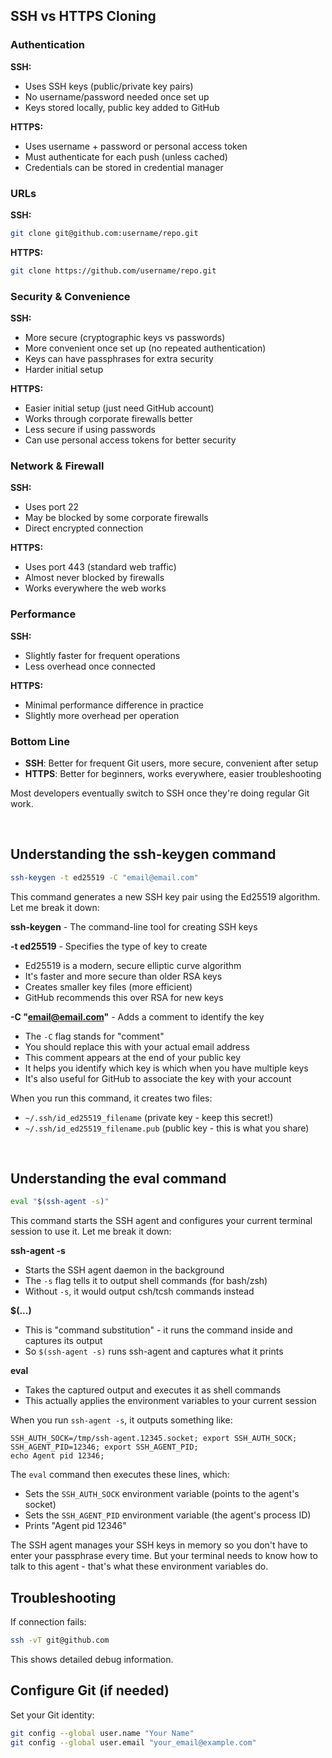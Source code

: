 
## SSH vs HTTPS Cloning
### Authentication

**SSH:**
- Uses SSH keys (public/private key pairs)
- No username/password needed once set up
- Keys stored locally, public key added to GitHub

**HTTPS:**
- Uses username + password or personal access token
- Must authenticate for each push (unless cached)
- Credentials can be stored in credential manager

### URLs

**SSH:**
```bash
git clone git@github.com:username/repo.git
```

**HTTPS:**
```bash
git clone https://github.com/username/repo.git
```

### Security & Convenience

**SSH:**
- More secure (cryptographic keys vs passwords)
- More convenient once set up (no repeated authentication)
- Keys can have passphrases for extra security
- Harder initial setup

**HTTPS:**
- Easier initial setup (just need GitHub account)
- Works through corporate firewalls better
- Less secure if using passwords
- Can use personal access tokens for better security

### Network & Firewall

**SSH:**
- Uses port 22
- May be blocked by some corporate firewalls
- Direct encrypted connection

**HTTPS:**
- Uses port 443 (standard web traffic)
- Almost never blocked by firewalls
- Works everywhere the web works

### Performance

**SSH:**
- Slightly faster for frequent operations
- Less overhead once connected

**HTTPS:**
- Minimal performance difference in practice
- Slightly more overhead per operation

### Bottom Line

- **SSH**: Better for frequent Git users, more secure, convenient after setup
- **HTTPS**: Better for beginners, works everywhere, easier troubleshooting

Most developers eventually switch to SSH once they're doing regular Git work.

<br>

## Understanding the ssh-keygen command
```bash
ssh-keygen -t ed25519 -C "email@email.com"
```
This command generates a new SSH key pair using the Ed25519 algorithm. Let me break it down:

**ssh-keygen** - The command-line tool for creating SSH keys

**-t ed25519** - Specifies the type of key to create
- Ed25519 is a modern, secure elliptic curve algorithm
- It's faster and more secure than older RSA keys
- Creates smaller key files (more efficient)
- GitHub recommends this over RSA for new keys

**-C "email@email.com"** - Adds a comment to identify the key
- The `-C` flag stands for "comment"
- You should replace this with your actual email address
- This comment appears at the end of your public key
- It helps you identify which key is which when you have multiple keys
- It's also useful for GitHub to associate the key with your account

When you run this command, it creates two files:
- `~/.ssh/id_ed25519_filename` (private key - keep this secret!)
- `~/.ssh/id_ed25519_filename.pub` (public key - this is what you share)

<br>

## Understanding the eval command
```bash
eval "$(ssh-agent -s)"
```
This command starts the SSH agent and configures your current terminal session to use it. Let me break it down:

**ssh-agent -s** 
- Starts the SSH agent daemon in the background
- The `-s` flag tells it to output shell commands (for bash/zsh)
- Without `-s`, it would output csh/tcsh commands instead

**$(...)**
- This is "command substitution" - it runs the command inside and captures its output
- So `$(ssh-agent -s)` runs ssh-agent and captures what it prints

**eval**
- Takes the captured output and executes it as shell commands
- This actually applies the environment variables to your current session

When you run `ssh-agent -s`, it outputs something like:
```
SSH_AUTH_SOCK=/tmp/ssh-agent.12345.socket; export SSH_AUTH_SOCK;
SSH_AGENT_PID=12346; export SSH_AGENT_PID;
echo Agent pid 12346;
```

The `eval` command then executes these lines, which:
- Sets the `SSH_AUTH_SOCK` environment variable (points to the agent's socket)
- Sets the `SSH_AGENT_PID` environment variable (the agent's process ID)
- Prints "Agent pid 12346"

The SSH agent manages your SSH keys in memory so you don't have to enter your passphrase every time. But your terminal needs to know how to talk to this agent - that's what these environment variables do.

## Troubleshooting

If connection fails:
```bash
ssh -vT git@github.com
```

This shows detailed debug information.

## Configure Git (if needed)

Set your Git identity:
```bash
git config --global user.name "Your Name"
git config --global user.email "your_email@example.com"
```